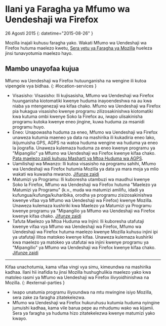 # Ilani ya Faragha ya Mfumo wa Uendeshaji wa Firefox

26 Agosti 2015
{: datetime="2015-08-26" }

Mozilla inajali kuhusu faragha yako. Wakati Mfumo wa Uendeshaji wa Firefox hutuma maelezo kwetu, [Sera yetu ya Faragha ya Mozilla](https://www.mozilla.org/privacy/) hueleza jinsi tunavyotumia maelezo hayo.

## Mambo unayofaa kujua

Mfumo wa Uendeshaji wa Firefox hutuunganisha na wengine ili kutoa vipengele vya bidhaa.
{: #location-services }

* Visasisho: Visasisho: Ili kujisasisha, Mfumo wa Uendeshaji wa Firefox huunganisha kiotomatiki kwenye huduma inayoendeshwa na au kwa niaba ya mtengenezaji wa kifaa chako. Mfumo wa Uendeshaji wa Firefox pia hukagua visasisho kwenye programu zilizosakinishwa kiotomatiki kwa kutuma ombi kwenye Soko la Firefox au, iwapo ulisakinisha programu kutoka kwenye eneo jingine, kuwa huduma za msanidi programu huyo.
* Eneo: Unapowasha huduma za eneo, Mfumo wa Uendeshaji wa Firefox unaweza kutumia maeneo ya data na mashirika ili kukadiria eneo lako, ikijumuisha GPS, AGPS na watoa huduma wengine wa huduma ya eneo la jiografia. Unaweza kulemaza huduma za eneo kwenye programu ya "Mipangilio" ya Mfumo wa Uendeshaji wa Firefox kwenye kifaa chako. [Pata maelezo zaidi kuhusu Masharti ya Mtoa Huduma wa AGPS](https://wiki.mozilla.org/Firefox_OS/AGPS_service_provider_terms).
* Uamilishaji wa Mwanzo: Ili kutoa visasisho na programu sahihi, Mfumo wa Uendeshaji wa Firefox hutumia Mozilla ya data ya mara moja ya mlio wakati wa kuwasha mwanzo. [Jifunze zaidi](https://wiki.mozilla.org/FirefoxOS/Metrics)
* Matumizi ya Programu: Ili kuboresha utambuzi wa maudhui kwenye Soko la Firefox, Mfumo wa Uendeshaji wa Firefox hutuma "Maelezo ya Matumizi ya Programu" (k.v., muda wa matumizi amilifu, idadi ya kufungua/kufunga/kuharibika, orodha ya programu zisizosakinishwa kwenye vifaa vya Mfumo wa Uendeshaji wa Firefox) kwenye Mozilla. Unaweza kulemaza kushiriki kwa Maelezo ya Matumizi ya Programu kwenye programu ya "Mipangilio ya Mfumo wa Uendeshaji wa Firefox kwenye kifaa chako. [Jifunze zaidi](https://wiki.mozilla.org/FirefoxOS/Metrics/App_Usage)
* Tafuta Maelezo ya Mtoa Huduma wa Injini: Ili kuboresha utafutaji kwenye vifaa vya Mfumo wa Uendeshaji wa Firefox, Mfumo wa Uendeshaji wa Firefox hutuma maelezo kwenye Mozilla kuhusu injini ipi ya utafutaji ilitoa matokeo kwenye kifaa. Unaweza kulemaza kushiriki kwa maelezo ya matokeo ya utafutai wa injini kwenye programu ya "Mipangilio" ya Mfumo wa Uendeshaji wa Firefox kwenye kifaa chako. [Jifunze zaidi](https://wiki.mozilla.org/FirefoxOS/Metrics/App_Usage)

---------------------------------------

Kifaa unachotumia, kama vifaa vingi vya simu, kimeundwa na mashirika kadhaa. Ilani hii inafidia tu jinsi Mozilla hushughulikia maelezo yako kwa matoleo rasmi ya Mfumo wa Uendeshaji wa Firefox ilivyoidhinishwa na Mozilla.
{: #external-parties }

* Iwapo unatumia programu iliyoundwa na mtu mwingine isiyo Mozilla, sera zake za faragha zitatekelezwa.
* Mfumo wa Uendeshaji wa Firefox hukuruhusu kutumia huduma nyingine jumuishi kadhaa, kama vile barua pepe au mhudumu wako wa kijamii. Sera ya faragha ya huduma hizo zitatekelezwa kwenye matumizi yako kwayo.
